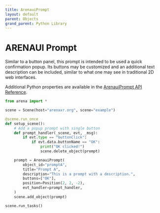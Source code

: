 ```yaml
---
title: ArenauiPrompt
layout: default
parent: Objects
grand_parent: Python Library
---
```


# ARENAUI Prompt

Similar to a button panel, this prompt is intended to be used a quick confirmation popup.
Its buttons may be customized and an additional text description can be included, similar
to what one may see in traditional 2D web interfaces.

Additional Python properties are available in the [ArenauiPrompt API Reference](/content/python-api/objects/arenaui_prompt).

```python
from arena import *

scene = Scene(host="arenaxr.org", scene="example")

@scene.run_once
def setup_scene():
    # Add a popup prompt with single button
    def prompt_handler(_scene, evt, _msg):
        if evt.type == "buttonClick":
            if evt.data.buttonName == "OK":
                print("OK clicked!")
                scene.delete_object(prompt)

    prompt = ArenauiPrompt(
        object_id="promptA",
        title="Prompt A",
        description="This is a prompt with a description.",
        buttons=["OK"],
        position=Position(2, 2, -2),
        evt_handler=prompt_handler,
    )
    scene.add_object(prompt)

scene.run_tasks()
```
